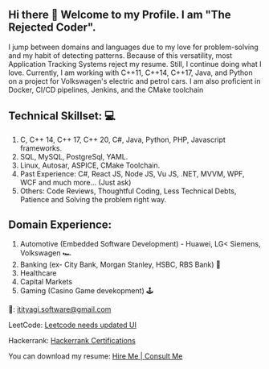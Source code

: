 ## Hi there 👋 Welcome to my Profile. I am "The Rejected Coder". 
I jump between domains and languages due to my love for problem-solving and my habit of detecting patterns. Because of this versatility, most Application Tracking Systems reject my resume. Still, I continue doing what I love. Currently, I am working with C++11, C++14, C++17, Java, and Python on a project for Volkswagen's electric and petrol cars. I am also proficient in Docker, CI/CD pipelines, Jenkins, and the CMake toolchain

## Technical Skillset: 💻
1. C, C++ 14, C++ 17, C++ 20, C#, Java, Python, PHP, Javascript frameworks.
2. SQL, MySQL, PostgreSql, YAML.
3. Linux, Autosar, ASPICE, CMake Toolchain.
4. Past Experience: C#, React JS, Node JS, Vu JS, .NET, MVVM, WPF, WCF and much more... (Just ask)
5. Others: Code Reviews, Thoughtful Coding, Less Technical Debts, Patience and Solving the problem right way.

## Domain Experience:
1. Automotive (Embedded Software Development) - Huawei, LG< Siemens, Volkswagen 🏎️
2. Banking (ex- City Bank, Morgan Stanley, HSBC, RBS Bank) 🏦
3. Healthcare 
4. Capital Markets
5. Gaming (Casino Game devekopment) 🕹️

📧: itityagi.software@gmail.com

LeetCode: <a href="https://leetcode.com/u/intechworx/"> Leetcode needs updated UI </a>

Hackerrank: <a href="https://www.hackerrank.com/profile/intechworx"> Hackerrank Certifications </a>

You can download my resume: <a href="https://github.com/incredibleiti/portfolio/blob/main/SeniorSoftwareEngineer.pdf"> Hire Me | Consult Me </a>

